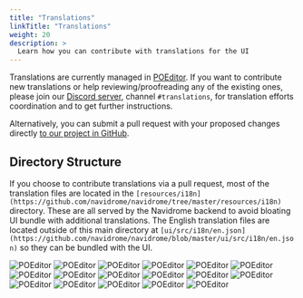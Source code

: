 ```yaml
---
title: "Translations"
linkTitle: "Translations"
weight: 20
description: >
  Learn how you can contribute with translations for the UI
---
```


Translations are currently managed in [POEditor](https://poeditor.com). 
If you want to contribute new translations or help reviewing/proofreading any of the existing 
ones, please join our [Discord server](https://discord.gg/xh7j7yF), channel `#translations`, for 
translation efforts coordination and to get further instructions.

Alternatively, you can submit a pull request with your proposed changes directly [to our project in GitHub](https://github.com/navidrome/navidrome/tree/master/resources/i18n).

## Directory Structure

If you choose to contribute translations via a pull request, most of the translation files are located in the `[resources/i18n](https://github.com/navidrome/navidrome/tree/master/resources/i18n)` directory. These are all served by the Navidrome backend to avoid bloating UI bundle with additional translations. The English translation files are located outside of this main directory at `[ui/src/i18n/en.json](https://github.com/navidrome/navidrome/blob/master/ui/src/i18n/en.json)` so they can be bundled with the UI.

<img alt="POEditor" src="https://img.shields.io/poeditor/progress/337783/en?style=flat-square&token=c17601dd8151b384e987d3aa33ea68ba">
<img alt="POEditor" src="https://img.shields.io/poeditor/progress/337783/zh-Hans?style=flat-square&token=c17601dd8151b384e987d3aa33ea68ba">
<img alt="POEditor" src="https://img.shields.io/poeditor/progress/337783/zh-Hant?style=flat-square&token=c17601dd8151b384e987d3aa33ea68ba">
<img alt="POEditor" src="https://img.shields.io/poeditor/progress/337783/cs?style=flat-square&token=c17601dd8151b384e987d3aa33ea68ba">
<img alt="POEditor" src="https://img.shields.io/poeditor/progress/337783/da?style=flat-square&token=c17601dd8151b384e987d3aa33ea68ba">
<img alt="POEditor" src="https://img.shields.io/poeditor/progress/337783/nl?style=flat-square&token=c17601dd8151b384e987d3aa33ea68ba">
<img alt="POEditor" src="https://img.shields.io/poeditor/progress/337783/eo?style=flat-square&token=c17601dd8151b384e987d3aa33ea68ba">
<img alt="POEditor" src="https://img.shields.io/poeditor/progress/337783/fr?style=flat-square&token=c17601dd8151b384e987d3aa33ea68ba">
<img alt="POEditor" src="https://img.shields.io/poeditor/progress/337783/de?style=flat-square&token=c17601dd8151b384e987d3aa33ea68ba">
<img alt="POEditor" src="https://img.shields.io/poeditor/progress/337783/it?style=flat-square&token=c17601dd8151b384e987d3aa33ea68ba">
<img alt="POEditor" src="https://img.shields.io/poeditor/progress/337783/ja?style=flat-square&token=c17601dd8151b384e987d3aa33ea68ba">
<img alt="POEditor" src="https://img.shields.io/poeditor/progress/337783/pl?style=flat-square&token=c17601dd8151b384e987d3aa33ea68ba">
<img alt="POEditor" src="https://img.shields.io/poeditor/progress/337783/pt?style=flat-square&token=c17601dd8151b384e987d3aa33ea68ba">
<img alt="POEditor" src="https://img.shields.io/poeditor/progress/337783/es?style=flat-square&token=c17601dd8151b384e987d3aa33ea68ba">
<img alt="POEditor" src="https://img.shields.io/poeditor/progress/337783/ru?style=flat-square&token=c17601dd8151b384e987d3aa33ea68ba">
<img alt="POEditor" src="https://img.shields.io/poeditor/progress/337783/th?style=flat-square&token=c17601dd8151b384e987d3aa33ea68ba">
<img alt="POEditor" src="https://img.shields.io/poeditor/progress/337783/tr?style=flat-square&token=c17601dd8151b384e987d3aa33ea68ba">
